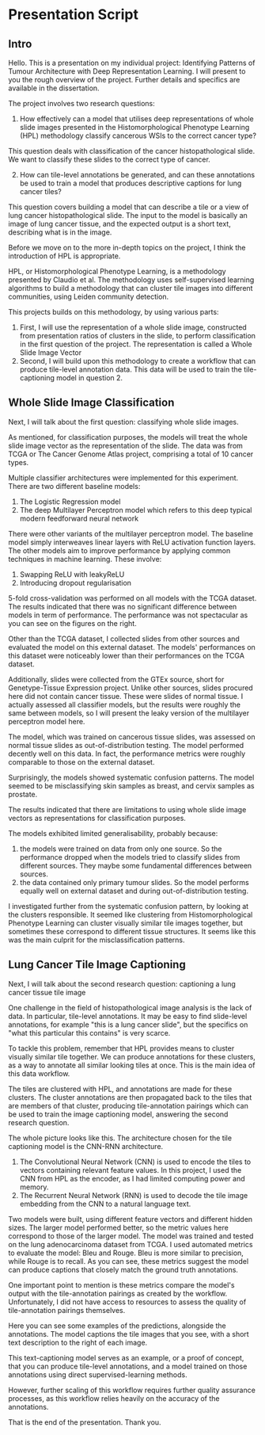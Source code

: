 # Presentation Script

## Intro

Hello. This is a presentation on my individual project: Identifying Patterns of Tumour
Architecture with Deep Representation Learning. I will present to you the rough overview of the project.
Further details and specifics are available in the dissertation.

The project involves two research questions:

1. How effectively can a model that utilises deep representations of whole slide images presented in the Histomorphological Phenotype Learning (HPL) methodology classify cancerous WSIs to the correct cancer type?

This question deals with classification of the cancer histopathological slide. We want to classify these slides to the correct type of cancer.

2. How can tile-level annotations be generated, and can these annotations be used to train a model that produces descriptive captions for lung cancer tiles?

This question covers building a model that can describe a tile or a view of lung cancer histopathological slide. The
input to the model is basically an image of lung cancer tissue, and the expected output is a short text, describing what is in the image.

Before we move on to the more in-depth topics on the project, I think the introduction of HPL is appropriate.

HPL, or Histomorphological Phenotype Learning, is a methodology presented by Claudio et al. The methodology uses self-supervised
learning algorithms to build a methodology that can cluster tile images into different communities, using Leiden community detection.

This projects builds on this methodology, by using various parts:
1. First, I will use the representation of a whole slide image, constructed from presentation ratios of clusters in the
slide, to perform classification in the first question of the project. The representation is called a Whole Slide Image Vector
2. Second, I will build upon this methodology to create a workflow that can produce tile-level annotation data. This
data will be used to train the tile-captioning model in question 2.


## Whole Slide Image Classification

Next, I will talk about the first question: classifying whole slide images.

As mentioned, for classification purposes, the models will treat the whole slide image vector as the representation of the slide.
The data was from TCGA or The Cancer Genome Atlas project, comprising a total of 10 cancer types.

Multiple classifier architectures were implemented for this experiment. There are two different baseline models:
1. The Logistic Regression model
2. The deep Multilayer Perceptron model which refers to this deep typical modern feedforward neural network

There were other variants of the multilayer perceptron model. The baseline model simply interweaves linear layers with ReLU
activation function layers. The other models aim to improve performance by applying common techniques in machine learning. These involve:
1. Swapping ReLU with leakyReLU
2. Introducing dropout regularisation

5-fold cross-validation was performed on all models with the TCGA dataset. The results indicated that there was no significant difference between models in term of performance.
The performance was not spectacular as you can see on the figures on the right.

Other than the TCGA dataset, I collected slides from other sources and evaluated the model on this external dataset.
The models' performances on this dataset were noticeably lower than their performances on the TCGA dataset.

Additionally, slides were collected from the GTEx source, short for Genetype-Tissue Expression project. Unlike other sources,
slides procured here did not contain cancer tissue. These were slides of normal tissue. I actually assessed all classifier models,
but the results were roughly the same between models, so I will present the leaky version of the multilayer perceptron model here.

The model, which was trained on cancerous tissue slides, was assessed on normal tissue slides as out-of-distribution testing. The model performed decently well on this data. In fact, the performance metrics were roughly comparable to those 
on the external dataset. 

Surprisingly, the models showed systematic confusion patterns. The model seemed to be misclassifying skin samples as breast, and
cervix samples as prostate.

The results indicated that there are limitations to using whole slide image vectors as representations for classification purposes.

The models exhibited limited generalisability, probably because:
1. the models were trained on data from only one source. So the performance dropped when the models tried to classify
slides from different sources. They maybe some fundamental differences between sources.
2. the data contained only primary tumour slides. So the model performs equally well on external dataset and during out-of-distribution testing.

I investigated further from the systematic confusion pattern, by looking at the clusters responsible. It seemed like clustering
from Histomorphological Phenotype Learning can cluster visually similar tile images together, but sometimes these correspond to different tissue structures.
It seems like this was the main culprit for the misclassification patterns.

## Lung Cancer Tile Image Captioning
Next, I will talk about the second research question: captioning a lung cancer tissue tile image

One challenge in the field of histopathological image analysis is the lack of data. In particular, tile-level annotations.
It may be easy to find slide-level annotations, for example "this is a lung cancer slide", but the specifics on "what this particular
this contains" is very scarce.

To tackle this problem, remember that HPL provides means to cluster visually similar tile together. We can produce
annotations for these clusters, as a way to annotate all similar looking tiles at once. This is the main idea
of this data workflow.

The tiles are clustered with HPL, and annotations are made for these clusters. The cluster annotations are then propagated back
to the tiles that are members of that cluster, producing tile-annotation pairings which can be used to train the image captioning model, answering 
the second research question.

The whole picture looks like this. The architecture chosen for the tile captioning model is the CNN-RNN architecture.
1. The Convolutional Neural Network (CNN) is used to encode the tiles to vectors containing relevant feature values.
In this project, I used the CNN from HPL as the encoder, as I had limited computing power and memory.
2. The Recurrent Neural Network (RNN) is used to decode the tile image embedding from the CNN to a natural language text.

Two models were built, using different feature vectors and different hidden sizes. The larger model performed better, so 
the metric values here correspond to those of the larger model. The model was trained and tested on the lung adenocarcinoma dataset from TCGA. I used 
automated metrics to evaluate the model: Bleu and Rouge. Bleu is more similar to precision, while Rouge is to recall. As you
can see, these metrics suggest the model can produce captions that closely match the ground truth annotations.

One important point to mention is these metrics compare the model's output with the tile-annotation pairings as created by the workflow.
Unfortunately, I did not have access to resources to assess the quality of tile-annotation pairings themselves.

Here you can see some examples of the predictions, alongside the annotations. The model captions the tile images that you see,
with a short text description to the right of each image.

This text-captioning model serves as an example, or a proof of concept, that you can produce tile-level annotations, and a model
trained on those annotations using direct supervised-learning methods.

However, further scaling of this workflow requires further quality assurance processes, as this workflow relies heavily on the accuracy
of the annotations.

That is the end of the presentation. Thank you.